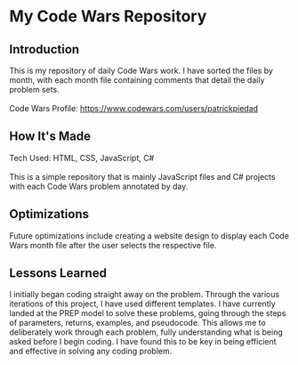 # My Code Wars Repository
## Introduction
This is my repository of daily Code Wars work. I have sorted the files by month, with each month file containing comments that detail the daily problem sets.
<br></br>
Code Wars Profile: https://www.codewars.com/users/patrickpiedad

## How It's Made
Tech Used: HTML, CSS, JavaScript, C#
<br></br>
This is a simple repository that is mainly JavaScript files and C# projects with each Code Wars problem annotated by day.

## Optimizations
Future optimizations include creating a website design to display each Code Wars month file after the user selects the respective file.

## Lessons Learned
I initially began coding straight away on the problem. Through the various iterations of this project, I have used different templates. I have currently landed at the PREP model to solve these problems, going through the steps of parameters, returns, examples, and pseudocode. This allows me to deliberately work through each problem, fully understanding what is being asked before I begin coding. I have found this to be key in being efficient and effective in solving any coding problem.
